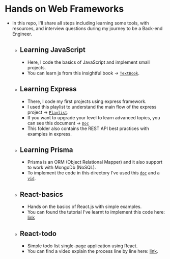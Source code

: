 # Hands on Web Frameworks

- In this repo, I'll share all steps including learning some tools, with resources, and interview questions during my journey to be a Back-end Engineer.

    - ## Learning JavaScript
        - Here, I code the basics of JavaScript and implement small projects.
        - You can learn js from this insightful book → [`TextBook`](https://eloquentjavascript.net/index.html).
    - ## Learning Express
        - There, I code my first projects using express framework.
        - I used this playlist to understand the main 
        flow of the express project → [`Playlist`](https://www.youtube.com/playlist?list=PL_cUvD4qzbkwp6pxx27pqgohrsP8v1Wj2).
        - If you want to upgrade your level to learn advanced topics, you can see this document → [`Doc`](https://devdocs.io/express/)
        - This folder also contains the REST API best practices with examples in express.
    - ## Learning Prisma
        - Prisma is an ORM (Object Relational Mapper) and it also support to work with MongoDb (NoSQL).
        - To implement the code in this directory I've used this [`doc`](https://www.prisma.io/) and a [`vid`](https://youtu.be/RebA5J-rlwg?si=cxaplZMDG6DGgv6G).
    - ## React-basics
        - Hands on the basics of React.js with simple examples.
        - You can found the tutorial I've learnt to implement this code here: [link](https://youtu.be/fJSFus0pxZI?si=mGKpCs2SL6XlurYf)
    - ## React-todo
        - Simple todo list single-page application using React.
        - You can find a video explain the process line by line here: [link](https://youtu.be/NqCBUMJHXXY?si=RAGDcS0O5XRyFC9Q).